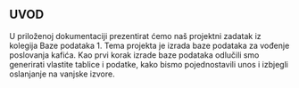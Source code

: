 ## UVOD

U priloženoj dokumentaciji prezentirat ćemo naš projektni zadatak iz kolegija Baze podataka 1. Tema projekta je izrada baze podataka za vođenje poslovanja kafića. Kao prvi korak izrade baze podataka odlučili smo generirati vlastite tablice i podatke, kako bismo pojednostavili unos i izbjegli oslanjanje na vanjske izvore.

